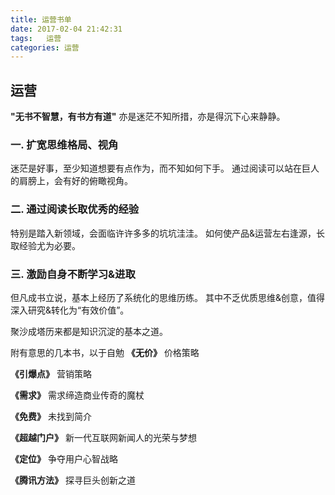 ```yaml
---
title: 运营书单
date: 2017-02-04 21:42:31
tags:   运营
categories: 运营
---
```


## 运营

**"无书不智慧，有书方有道"**
亦是迷茫不知所措，亦是得沉下心来静静。

### 一.  扩宽思维格局、视角
迷茫是好事，至少知道想要有点作为，而不知如何下手。
通过阅读可以站在巨人的肩膀上，会有好的俯瞰视角。

### 二. 通过阅读长取优秀的经验
特别是踏入新领域，会面临许许多多的坑坑洼洼。
如何使产品&运营左右逢源，长取经验尤为必要。 


### 三. 激励自身不断学习&进取
但凡成书立说，基本上经历了系统化的思维历练。
其中不乏优质思维&创意，值得深入研究&转化为“有效价值”。

聚沙成塔历来都是知识沉淀的基本之道。

附有意思的几本书，以于自勉
**《无价》**
价格策略

**《引爆点》**
营销策略 

**《需求》**
需求缔造商业传奇的魔杖

**《免费》**
未找到简介

**《超越门户》**
新一代互联网新闻人的光荣与梦想 

**《定位》**
争夺用户心智战略

**《腾讯方法》**
探寻巨头创新之道

